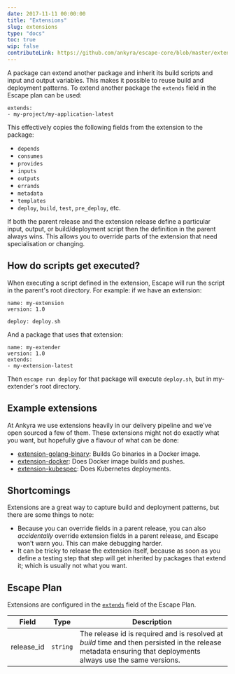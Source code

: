 ```yaml
---
date: 2017-11-11 00:00:00
title: "Extensions"
slug: extensions
type: "docs"
toc: true
wip: false
contributeLink: https://github.com/ankyra/escape-core/blob/master/extension_config.go
---
```


A package can extend another package and inherit its build scripts and input
and output variables. This makes it possible to reuse build and deployment
patterns. To extend another package the `extends` field in the Escape plan can
be used:

```
extends:
- my-project/my-application-latest
```

This effectively copies the following fields from the extension to the package:

* `depends`
* `consumes`
* `provides`
* `inputs`
* `outputs`
* `errands`
* `metadata`
* `templates`
* `deploy`, `build`, `test`, `pre_deploy`, etc.

If both the parent release and the extension release define a particular input,
output, or build/deployment script then the definition in the parent always
wins.  This allows you to override parts of the extension that need
specialisation or changing.

## How do scripts get executed?

When executing a script defined in the extension, Escape will run the script in the
parent's root directory. For example: if we have an extension:

```
name: my-extension
version: 1.0

deploy: deploy.sh
```

And a package that uses that extension:

```
name: my-extender
version: 1.0
extends:
- my-extension-latest
```

Then `escape run deploy` for that package will execute `deploy.sh`, but in
my-extender's root directory.

## Example extensions

At Ankyra we use extensions heavily in our delivery pipeline and we've open
sourced a few of them. These extensions might not do exactly what you want, but
hopefully give a flavour of what can be done:

* [extension-golang-binary](https://github.com/ankyra/extension-golang-binary): Builds Go binaries in a Docker image.
* [extension-docker](https://github.com/ankyra/extension-docker): Does Docker image builds and pushes.
* [extension-kubespec](https://github.com/ankyra/extension-kubespec): Does Kubernetes deployments.

## Shortcomings

Extensions are a great way to capture build and deployment patterns, but there are
some things to note:

* Because you can override fields in a parent release, you can also
	_accidentally_ override extension fields in a parent release, and Escape
	won't warn you. This can make debugging harder.
* It can be tricky to release the extension itself, because as soon as you
	define a testing step that step will get inherited by packages that extend
	it; which is usually not what you want.

## Escape Plan

Extensions are configured in the [`extends`](/docs/reference/escape-plan/#extends)
field of the Escape Plan.


Field | Type | Description
------|------|-------------
|release_id|`string`|The release id is required and is resolved at *build* time and then persisted in the release metadata ensuring that deployments always use the same versions. 

